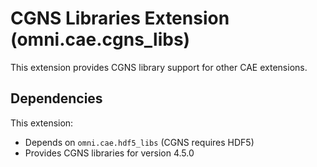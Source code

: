 # CGNS Libraries Extension (omni.cae.cgns_libs)

This extension provides CGNS library support for other CAE extensions.

## Dependencies

This extension:

- Depends on `omni.cae.hdf5_libs` (CGNS requires HDF5)
- Provides CGNS libraries for version 4.5.0
